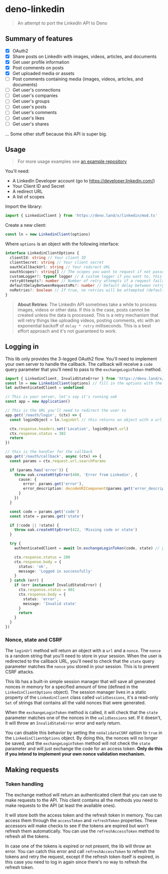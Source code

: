 # deno-linkedin

> An attempt to port the LinkedIn API to Deno

## Summary of features

- [x] OAuth2
- [x] Share posts on LinkedIn with images, videos, articles, and documents
- [x] Get user profile information
- [x] Post comments on posts
- [x] Get uploaded media or assets
- [ ] Post comments containing media (images, videos, articles, and documents)
- [ ] Get user's connections
- [ ] Get user's companies
- [ ] Get user's groups
- [ ] Get user's posts
- [ ] Get user's comments
- [ ] Get user's likes
- [ ] Get user's shares

... Some other stuff because this API is super big.

## Usage

> For more usage examples see [an example repository](https://github.com/Formacao-Typescript/cloud-socials/blob/main/src/networks/linkedin.ts)

You'll need:

- A LinkedIn Developer account (go to https://developer.linkedin.com/)
- Your Client ID and Secret
- A redirect URL
- A list of scopes

Import the library:

```ts
import { LinkedinClient } from 'https://deno.land/x/linkedin/mod.ts'
```

Create a new client:

```ts
const ln = new LinkedinClient(options)
```

Where `options` is an object with the following interface:

```ts
interface LinkedinClientOptions {
  clientId: string // Your client ID
  clientSecret: string // Your client secret
  oauthCallbackUrl: string // Your redirect URL
  oauthScopes?: string[] // The scopes you want to request if not passed will default to r_emailaddress and r_basicprofile
  customLogger?: typeof logger // A custom logger if you want to, this is an instance of https://deno.land/std@0.212.0/log
  retryAttempts?: number // Number of retry attempts if a request fails (default 3)
  defaultDelayBetweenRequestsMs?: number // Default delay between retry requests in milliseconds (default 500)
  noRetries?: boolean // If true, no retries will be attempted (default false)
}
```

> **About Retries**: The LinkedIn API sometimes take a while to process images, videos or other data. If this is the case, posts cannot be created unless the data is processed. This is a retry mechanism that will retry things like uploading videos, posting comments, etc with an exponential backoff of `delay * retry` milliseconds. This is a best effort approach and it's not guaranteed to work.

## Logging in

This lib only provides the 3-legged OAuth2 flow. You'll need to implement your own server to handle the callback. The callback will receive a `code` query parameter that you'll need to pass to the `exchangeLoginToken` method.

```ts
import { LinkedinClient, InvalidStateError } from 'https://deno.land/x/linkedin/mod.ts'
const ln = new LinkedinClient(options) // fill in the options with the callback url
let authenticatedClient = undefined

// This is your server, let's say it's running oak
const app = new Application()

// This is the URL you'll need to redirect the user to
app.get('/oauth/login', (ctx) => {
  const loginObject = ln.loginUrl // this returns an object with a url and a nonce

  ctx.response.headers.set('Location', loginObject.url)
  ctx.response.status = 302
  return
})

// this is the handler for the callback
app.get('/oauth/callback', async (ctx) => {
  const params = ctx.request.url.searchParams

  if (params.has('error')) {
    throw oak.createHttpError(400, 'Error from Linkedin', {
      cause: {
        error: params.get('error'),
        error_description: decodeURIComponent(params.get('error_description')!)
      }
    })
  }

  const code = params.get('code')
  const state = params.get('state')

  if (!code || !state) {
    throw oak.createHttpError(422, 'Missing code or state')
  }

  try {
    authenticatedClient = await ln.exchangeLoginToken(code, state) // you can use this to make requests to the API

    ctx.response.status = 200
    ctx.response.body = {
      status: 'ok',
      message: 'Logged in successfully'
    }
  } catch (err) {
    if (err instanceof InvalidStateError) {
      ctx.response.status = 401
      ctx.response.body = {
        status: 'error',
        message: 'Invalid state'
      }
      return
    }
  }
})
```

### Nonce, state and CSRF

The `loginUrl` method will return an object with a `url` and a `nonce`. The `nonce` is a random string that you'll need to store in your session. When the user is redirected to the callback URL, you'll need to check that the `state` query parameter matches the `nonce` you stored in your session. This is to prevent CSRF attacks.

This lib has a built-in simple session manager that will save all generated nonces in memory for a specified amount of time (defined in the `LinkedinClientOptions` object). The session manager lives in a static property of the `LinkedinClient` class called `validSessions`, it's a read-only `Set` of strings that contains all the valid nonces that were generated.

When the `exchangeLoginToken` method is called, it will check that the `state` parameter matches one of the nonces in the `validSessions` set. If it doesn't, it will throw an `InvalidStateError` error and early return.

You can disable this behavior by setting the `noValidateCSRF` option to `true` in the `LinkedinClientOptions` object. By doing this, the nonces will no longer be saved, and the `exchangeLoginToken` method will not check the `state` parameter and will just exchange the code for an access token. **Only do this if you intend to implement your own nonce validation mechanism.**

## Making requests

### Token handling

The exchange method will return an authenticated client that you can use to make requests to the API. This client contains all the methods you need to make requests to the API (at least the available ones).

It will store both the access token and the refresh token in memory. You can access them through the `accessToken` and `refreshToken` properties. These accessors will make checks to see if the tokens are expired but won't refresh them automatically. You can use the `refreshAccessToken` method to refresh all the tokens.

In case one of the tokens is expired or not present, the lib will throw an error. You can catch this error and call `refreshAccessToken` to refresh the tokens and retry the request, except if the refresh token itself is expired, in this case you need to log in again since there's no way to refresh the refresh token.
